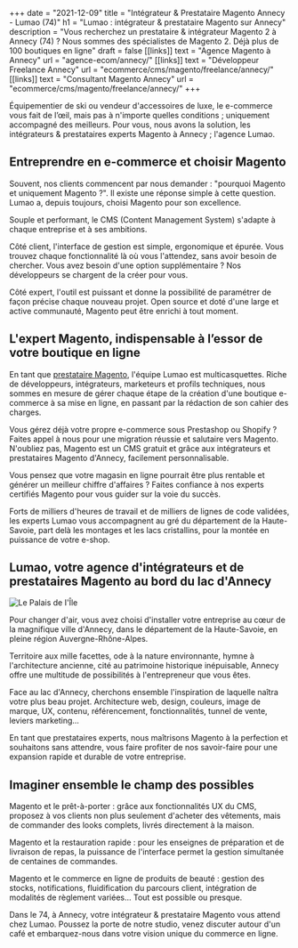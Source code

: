 +++
date = "2021-12-09"
title = "Intégrateur & Prestataire Magento Annecy - Lumao (74)"
h1 = "Lumao : intégrateur & prestataire Magento sur Annecy"
description = "Vous recherchez un prestataire & intégrateur Magento 2 à Annecy (74) ? Nous sommes des spécialistes de Magento 2. Déjà plus de 100 boutiques en ligne"
draft = false
[[links]]
    text = "Agence Magento à Annecy"
    url = "agence-ecom/annecy/"
[[links]]
    text = "Développeur Freelance Annecy"
    url = "ecommerce/cms/magento/freelance/annecy/"
[[links]]
    text = "Consultant Magento Annecy"
    url = "ecommerce/cms/magento/freelance/annecy/"
+++

Équipementier de ski ou vendeur d'accessoires de luxe, le e-commerce vous fait de l’œil, mais pas à n'importe quelles conditions ; uniquement accompagné des meilleurs. Pour vous, nous avons la solution, les intégrateurs & prestataires experts Magento à Annecy ; l'agence Lumao.

## Entreprendre en e-commerce et choisir Magento

Souvent, nos clients commencent par nous demander : "pourquoi Magento et uniquement Magento ?". Il existe une réponse simple à cette question. Lumao a, depuis toujours, choisi Magento pour son excellence.

Souple et performant, le CMS (Content Management System) s'adapte à chaque entreprise et à ses ambitions.

Côté client, l'interface de gestion est simple, ergonomique et épurée. Vous trouvez chaque fonctionnalité là où vous l'attendez, sans avoir besoin de chercher. Vous avez besoin d'une option supplémentaire ? Nos développeurs se chargent de la créer pour vous.

Côté expert, l'outil est puissant et donne la possibilité de paramétrer de façon précise chaque nouveau projet. Open source et doté d'une large et active communauté, Magento peut être enrichi à tout moment.

## L'expert Magento, indispensable à l’essor de votre boutique en ligne

En tant que [prestataire Magento](/ecommerce/cms/magento/prestataire/), l'équipe Lumao est multicasquettes. Riche de développeurs, intégrateurs, marketeurs et profils techniques, nous sommes en mesure de gérer chaque étape de la création d'une boutique e-commerce à sa mise en ligne, en passant par la rédaction de son cahier des charges.

Vous gérez déjà votre propre e-commerce sous Prestashop ou Shopify ? Faites appel à nous pour une migration réussie et salutaire vers Magento. N'oubliez pas, Magento est un CMS gratuit et grâce aux intégrateurs et prestataires Magento d'Annecy, facilement personnalisable.

Vous pensez que votre magasin en ligne pourrait être plus rentable et générer un meilleur chiffre d'affaires ? Faites confiance à nos experts certifiés Magento pour vous guider sur la voie du succès.

Forts de milliers d'heures de travail et de milliers de lignes de code validées, les experts Lumao vous accompagnent au gré du département de la Haute-Savoie, part delà les montages et les lacs cristallins, pour la montée en puissance de votre e-shop.

## Lumao, votre agence d'intégrateurs et de prestataires Magento au bord du lac d'Annecy

<img class="animate zoomIn margin-auto" src="/images/ville/palai-ile.jpg" alt="Le Palais de I'Île" />

Pour changer d'air, vous avez choisi d'installer votre entreprise au cœur de la magnifique ville d'Annecy, dans le département de la Haute-Savoie, en pleine région Auvergne-Rhône-Alpes.

Territoire aux mille facettes, ode à la nature environnante, hymne à l'architecture ancienne, cité au patrimoine historique inépuisable, Annecy offre une multitude de possibilités à l'entrepreneur que vous êtes.

Face au lac d'Annecy, cherchons ensemble l'inspiration de laquelle naîtra votre plus beau projet. Architecture web, design, couleurs, image de marque, UX, contenu, référencement, fonctionnalités, tunnel de vente, leviers marketing...

En tant que prestataires experts, nous maîtrisons Magento à la perfection et souhaitons sans attendre, vous faire profiter de nos savoir-faire pour une expansion rapide et durable de votre entreprise.

## Imaginer ensemble le champ des possibles

Magento et le prêt-à-porter : grâce aux fonctionnalités UX du CMS, proposez à vos clients non plus seulement d'acheter des vêtements, mais de commander des looks complets, livrés directement à la maison.

Magento et la restauration rapide : pour les enseignes de préparation et de livraison de repas, la puissance de l'interface permet la gestion simultanée de centaines de commandes.

Magento et le commerce en ligne de produits de beauté : gestion des stocks, notifications, fluidification du parcours client, intégration de modalités de règlement variées... Tout est possible ou presque.

Dans le 74, à Annecy, votre intégrateur & prestataire Magento vous attend chez Lumao. Poussez la porte de notre studio, venez discuter autour d'un café et embarquez-nous dans votre vision unique du commerce en ligne.
 
